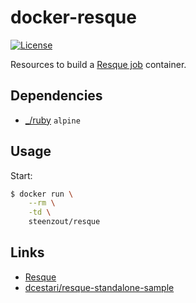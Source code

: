 # docker-resque

[![License](https://img.shields.io/badge/license-New%20BSD-blue.svg?style=flat)](https://raw.githubusercontent.com/steenzout/docker-resque-web/master/LICENSE)

Resources to build a [Resque job][resque-web] container.


## Dependencies

- [_/ruby](https://hub.docker.com/_/ruby/) `alpine`


## Usage

Start:

```bash
$ docker run \
    --rm \
    -td \
    steenzout/resque
```


## Links

- [Resque][resque-web]
- [dcestari/resque-standalone-sample][dcestari/resque-standalone-sample]


[alpine]:	https://alpinelinux.org/	"Alpine Linux"
[dcestari/resque-standalone-sample]:	https://github.com/dcestari/resque-standalone-sample	"dcestari/resque-standalone-sample"
[resque-web]:	https://github.com/resque/resque	"resque"
